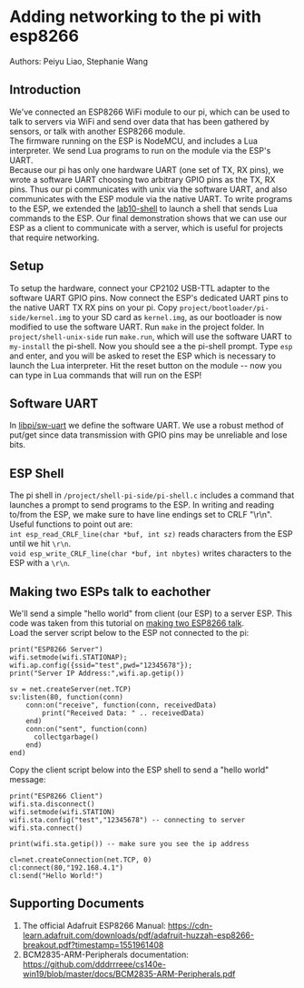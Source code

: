 # Adding networking to the pi with esp8266
Authors: Peiyu Liao, Stephanie Wang

## Introduction
We've connected an ESP8266 WiFi module to our pi, which can be used to talk to servers via WiFi and send over data that has been gathered by sensors, or talk with another ESP8266 module.  
The firmware running on the ESP is NodeMCU, and includes a Lua interpreter. We send Lua programs to run on the module via the ESP's UART.  
Because our pi has only one hardware UART (one set of TX, RX pins), we wrote a software UART choosing two arbitrary GPIO pins as the TX, RX pins. Thus our pi communicates with unix via the software UART, and also communicates with the ESP module via the native UART. To write programs to the ESP, we extended the [lab10-shell](https://github.com/dddrrreee/cs140e-win19/tree/master/labs/lab10-shell) to launch a shell that sends Lua commands to the ESP. Our final demonstration shows that we can use our ESP as a client to communicate with a server, which is useful for projects that require networking.  

## Setup
To setup the hardware, connect your CP2102 USB-TTL adapter to the software UART GPIO pins. Now connect the ESP's dedicated UART pins to the native UART TX RX pins on your pi. Copy `project/bootloader/pi-side/kernel.img` to your SD card as `kernel.img`, as our bootloader is now modified to use the software UART. Run `make` in the project folder. In `project/shell-unix-side` run `make.run`, which will use the software UART to `my-install` the pi-shell. Now you should see a the pi-shell prompt. Type `esp` and enter, and you will be asked to reset the ESP which is necessary to launch the Lua interpreter. Hit the reset button on the module --  now you can type in Lua commands that will run on the ESP!

## Software UART
In [libpi/sw-uart](https://github.com/pyliaorachel/rpi-esp8266/tree/master/libpi/sw-uart) we define the software UART. We use a robust method of put/get since data transmission with GPIO pins may be unreliable and lose bits. 

## ESP Shell
The pi shell in `/project/shell-pi-side/pi-shell.c` includes a command that launches a prompt to send programs to the ESP. In writing and reading to/from the ESP, we make sure to have line endings set to CRLF "\r\n". Useful functions to point out are:  
`int esp_read_CRLF_line(char *buf, int sz)` reads characters from the ESP until we hit `\r\n`.  
`void esp_write_CRLF_line(char *buf, int nbytes)` writes characters to the ESP with a `\r\n`.  


## Making two ESPs talk to eachother
We'll send a simple "hello world" from client (our ESP) to a server ESP. This code was taken from this tutorial on [making two ESP8266 talk](https://randomnerdtutorials.com/how-to-make-two-esp8266-talk/).  
Load the server script below to the ESP not connected to the pi:
```
print("ESP8266 Server")
wifi.setmode(wifi.STATIONAP);
wifi.ap.config({ssid="test",pwd="12345678"});
print("Server IP Address:",wifi.ap.getip())

sv = net.createServer(net.TCP) 
sv:listen(80, function(conn)
    conn:on("receive", function(conn, receivedData) 
        print("Received Data: " .. receivedData)         
    end) 
    conn:on("sent", function(conn) 
      collectgarbage()
    end)
end)
```

Copy the client script below into the ESP shell to send a "hello world" message:
```
print("ESP8266 Client")
wifi.sta.disconnect()
wifi.setmode(wifi.STATION) 
wifi.sta.config("test","12345678") -- connecting to server
wifi.sta.connect() 

print(wifi.sta.getip()) -- make sure you see the ip address

cl=net.createConnection(net.TCP, 0)
cl:connect(80,"192.168.4.1")
cl:send("Hello World!")
```

## Supporting Documents

1. The official Adafruit ESP8266 Manual: https://cdn-learn.adafruit.com/downloads/pdf/adafruit-huzzah-esp8266-breakout.pdf?timestamp=1551961408
2. BCM2835-ARM-Peripherals documentation: https://github.com/dddrrreee/cs140e-win19/blob/master/docs/BCM2835-ARM-Peripherals.pdf
